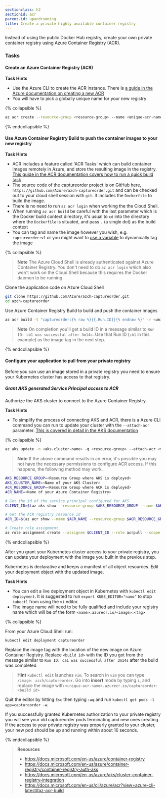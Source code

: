 ```yaml
---
sectionclass: h2
sectionid: acr
parent-id: upandrunning
title: Create a private highly available container registry 
---
```


Instead of using the public Docker Hub registry, create your own private container registry using Azure Container Registry (ACR).

### Tasks


#### Create an Azure Container Registry (ACR)

**Task Hints**
* Use the Azure CLI to create the ACR instance. There is [a guide in the Azure documentation on creating a new ACR](https://docs.microsoft.com/en-us/azure/container-registry/container-registry-get-started-azure-cli)
* You will have to pick a globally unique name for your new registry

{% collapsible %}

```sh
az acr create --resource-group <resource-group> --name <unique-acr-name> --sku Standard --location <location>
```

{% endcollapsible %}

#### Use Azure Container Registry Build to push the container images to your new registry

**Task Hints**
* ACR includes a feature called 'ACR Tasks' which can build container images remotely in Azure, and store the resulting image in the registry. [This guide in the ACR documentation covers how to run a quick build task](https://docs.microsoft.com/en-us/azure/container-registry/container-registry-tutorial-quick-task#build-in-azure-with-acr-tasks)
* The source code of the captureorder project is on GitHub here, `https://github.com/Azure/azch-captureorder.git` and can be checked out to your cloud shell session with `git`. It includes the `Dockerfile` to build the image.
* There is no need to run `az acr login` when working the the Cloud Shell.
* When running `az acr build` be careful with the last parameter which is the Docker build context directory, it's usual to `cd` into the directory where the `Dockerfile` is situated, and pass `.` (a single dot) as the build context
* You can tag and name the image however you wish, e.g. `captureorder:v1` or you might want to [use a variable](https://docs.microsoft.com/en-us/azure/container-registry/container-registry-tasks-reference-yaml#run-variables) to dynamically tag the image
  
{% collapsible %}

> **Note** The Azure Cloud Shell is already authenticated against Azure Container Registry. You don't need to do `az acr login` which also won't work on the Cloud Shell because this requires the Docker daemon to be running.

Clone the application code on Azure Cloud Shell

```sh
git clone https://github.com/Azure/azch-captureorder.git
cd azch-captureorder
```

Use Azure Container Registry Build to build and push the container images

```sh
az acr build -t "captureorder:{% raw %}{{.Run.ID}}{% endraw %}" -r <unique-acr-name> .
```

> **Note** On completion you'll get a build ID in a message similar to ``Run ID: cb1 was successful after 3m14s``. Use that Run ID (`cb1` in this example) as the image tag in the next step.

{% endcollapsible %}

#### Configure your application to pull from your private registry

Before you can use an image stored in a private registry you need to ensure your Kubernetes cluster has access to that registry. 

##### Grant AKS generated Service Principal access to ACR

Authorize the AKS cluster to connect to the Azure Container Registry.

**Task Hints**
* To simplify the process of connecting AKS and ACR, there is a Azure CLI command you can run to update your cluster with the `--attach-acr` parameter. [This is covered in detail in the AKS documentation](https://docs.microsoft.com/en-us/azure/aks/cluster-container-registry-integration#configure-acr-integration-for-existing-aks-clusters)

{% collapsible %}

```sh
az aks update -n <aks-cluster-name> -g <resource-group> --attach-acr <your-acr-name>
```

> **Note** If the above command results in an error, it's possible you may not have the necessary permissions to configure ACR access. If this happens, the following method may work.

```sh
AKS_RESOURCE_GROUP=<Resource Group where AKS is deployed>
AKS_CLUSTER_NAME=<Name of your AKS Cluster>
ACR_RESOURCE_GROUP=<Resource Group where ACR is deployed>
ACR_NAME=<Name of your Azure Container Registry>

# Get the id of the service principal configured for AKS
CLIENT_ID=$(az aks show --resource-group $AKS_RESOURCE_GROUP --name $AKS_CLUSTER_NAME --query "servicePrincipalProfile.clientId" --output tsv)

# Get the ACR registry resource id
ACR_ID=$(az acr show --name $ACR_NAME --resource-group $ACR_RESOURCE_GROUP --query "id" --output tsv)

# Create role assignment
az role assignment create --assignee $CLIENT_ID --role acrpull --scope $ACR_ID
```

{% endcollapsible %}

After you grant your Kubernetes cluster access to your private registry, you can update your deployment with the image you built in the previous step.

Kubernetes is declarative and keeps a manifest of all object resources. Edit your deployment object with the updated image.

**Task Hints**
* You can edit a live deployment object in Kubernetes with `kubectl edit deployment`. It is suggested to run `export KUBE_EDITOR="nano"` to stop `kubectl` from using the `vi` editor.
* The image name will need to be fully qualified and include your registry name which will be of the form `<name>.azurecr.io/<image>:<tag>`

{% collapsible %}

From your Azure Cloud Shell run:

`kubectl edit deployment captureorder`

Replace the image tag with the location of the new image on Azure Container Registry. Replace `<build id>` with the ID you got from the message similar to ``Run ID: ca1 was successful after 3m14s`` after the build was completed.

> **Hint** `kubectl edit` launches `vim`. To search in `vim` you can type `/image: azch/captureorder`. Go into **insert** mode by typing `i`, and replace the image with `<unique-acr-name>.azurecr.io/captureorder:<build id>`

Quit the editor by hitting `Esc` then typing `:wq` and run `kubectl get pods -l app=captureorder -w`.

If you successfully granted Kubernetes authorization to your private registry you will see your old captureorder pods terminating and new ones creating. If the access to your private registry was properly granted to your cluster, your new pod should be up and running within about 10 seconds.

{% endcollapsible %}

> **Resources**
> * <https://docs.microsoft.com/en-us/azure/container-registry>
> * <https://docs.microsoft.com/en-us/azure/container-registry/container-registry-auth-aks>
> * <https://docs.microsoft.com/en-us/azure/aks/cluster-container-registry-integration>
> * <https://docs.microsoft.com/en-us/cli/azure/acr?view=azure-cli-latest#az-acr-build>

